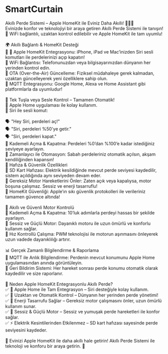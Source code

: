 # SmartCurtain


Akıllı Perde Sistemi – Apple HomeKit ile Eviniz Daha Akıllı! 🍏🏡✨ <br>
Evinizde konfor ve teknolojiyi bir araya getiren Akıllı Perde Sistemi ile tanışın!<br>
📱 WiFi bağlantılı, uzaktan kontrol edilebilir ve Apple HomeKit ile tam uyumlu!<br>
<br>
🌍 Akıllı Bağlantı & HomeKit Desteği<br>
🔹 📱 Apple HomeKit Entegrasyonu: iPhone, iPad ve Mac’inizden Siri sesli komutları ile perdelerinizi açıp kapatın!<br>
🔹 WiFi Bağlantısı: Telefonunuzdan veya bilgisayarınızdan dünyanın her yerinden kontrol edin.<br>
🔹 OTA (Over-the-Air) Güncelleme: Fiziksel müdahaleye gerek kalmadan, uzaktan güncelleyerek yeni özelliklere sahip olun.<br>
🔹 MQTT Entegrasyonu: Google Home, Alexa ve Home Assistant gibi platformlarla da uyumludur!<br>
<br>
🚀 Tek Tuşla veya Sesle Kontrol – Tamamen Otomatik!<br>
🔹 Apple Home uygulaması ile kolay kullanım.<br>
🔹 Siri ile sesli komut:<br>
<br>
🗣️ "Hey Siri, perdeleri aç!"<br>
🗣️ "Siri, perdeleri %50'ye getir."<br>
🗣️ "Siri, perdeleri kapat."<br>
🔹 Kademeli Açma & Kapatma: Perdeleri %0’dan %100’e kadar istediğiniz seviyeye ayarlayın.<br>
🔹 Zamanlayıcı ile Otomasyon: Sabah perdeleriniz otomatik açılsın, akşam kendiliğinden kapansın!<br>
💾 Hafıza & Güvenlik Özellikleri<br>
🔹 SD Kart Hafızası: Elektrik kesildiğinde mevcut perde seviyesi kaydedilir, sistem açıldığında aynı seviyeden devam eder.<br>
🔹 Gereksiz Motor Hareketlerini Önler: Zaten açık veya kapalıysa, motor boşuna çalışmaz. Sessiz ve enerji tasarruflu!<br>
🔹 HomeKit Güvenliği: Apple’ın sıkı güvenlik protokolleri ile verileriniz tamamen güvence altında!<br>
<br>
🔄 Akıllı ve Güvenli Motor Kontrolü<br>
🔹 Kademeli Açma & Kapatma: 10’luk adımlarla perdeyi hassas bir şekilde ayarlayın.<br>
🔹 Sessiz ve Güçlü Motor: Dayanıklı motoru ile uzun ömürlü ve konforlu kullanım sağlar.<br>
🔹 Hız Kontrollü Çalışma: PWM teknolojisi ile motorun aşınmasını önleyerek uzun vadede dayanıklılığı artırır.<br>
<br>
📊 Gerçek Zamanlı Bilgilendirme & Raporlama<br>
🔹 MQTT ile Anlık Bilgilendirme: Perdenin mevcut konumunu Apple Home uygulamasından anında görüntüleyin.<br>
🔹 Geri Bildirim Sistemi: Her hareket sonrası perde konumu otomatik olarak kaydedilir ve size raporlanır.<br>
<br>
🍏 Neden Apple HomeKit Entegrasyonlu Akıllı Perde?<br>
✅ 📱 Apple Home ile Tam Entegrasyon – Siri desteğiyle kolay kullanım.<br>
✅ 🔄 Uzaktan ve Otomatik Kontrol – Dünyanın her yerinden perde yönetimi!<br>
✅ 🔋 Enerji Tasarrufu Sağlar – Gereksiz motor çalışmasını önler, uzun ömürlü kullanım sunar.<br>
✅ 🤫 Sessiz & Güçlü Motor – Sessiz ve yumuşak perde hareketleri ile konfor sağlar.<br>
✅ ⚡ Elektrik Kesintilerinden Etkilenmez – SD kart hafızası sayesinde perde seviyesini kaydeder.<br>
<br>
🎉 Evinizi Apple HomeKit ile daha akıllı hale getirin! Akıllı Perde Sistemi ile teknoloji ve konforu bir araya getirin. 🚀<br>
